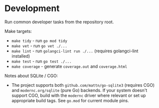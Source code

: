 # Development

Run common developer tasks from the repository root.

Make targets:

- `make tidy` - run `go mod tidy`
- `make vet` - run `go vet ./...`
- `make lint` - run `golangci-lint run ./...` (requires golangci-lint installed)
- `make test` - run `go test ./...`
- `make coverage` - generate `coverage.out` and `coverage.html`

Notes about SQLite / CGO:

- The project supports both `github.com/mattn/go-sqlite3` (requires CGO) and `modernc.org/sqlite` (pure Go) backends. If your system doesn't support CGO, build with the `modernc` driver where relevant or set up appropriate build tags. See `go.mod` for current module pins.
